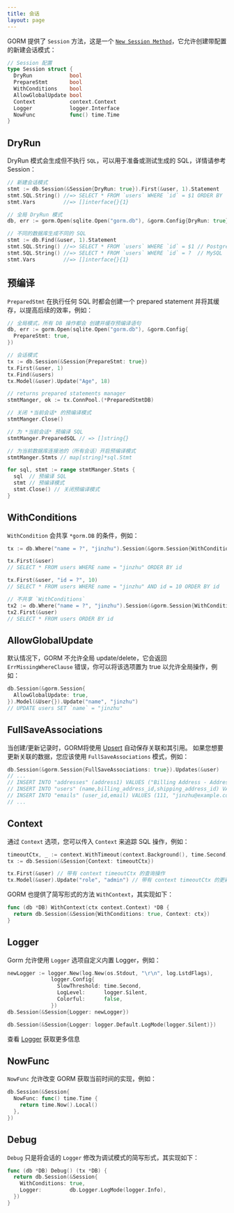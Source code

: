 ```yaml
---
title: 会话
layout: page
---
```


GORM 提供了 `Session` 方法，这是一个 [`New Session Method`](method_chaining.html)，它允许创建带配置的新建会话模式：

```go
// Session 配置
type Session struct {
  DryRun            bool
  PrepareStmt       bool
  WithConditions    bool
  AllowGlobalUpdate bool
  Context           context.Context
  Logger            logger.Interface
  NowFunc           func() time.Time
}
```

## DryRun

DryRun 模式会生成但不执行 `SQL`，可以用于准备或测试生成的 SQL，详情请参考 Session：

```go
// 新建会话模式
stmt := db.Session(&Session{DryRun: true}).First(&user, 1).Statement
stmt.SQL.String() //=> SELECT * FROM `users` WHERE `id` = $1 ORDER BY `id`
stmt.Vars         //=> []interface{}{1}

// 全局 DryRun 模式
db, err := gorm.Open(sqlite.Open("gorm.db"), &gorm.Config{DryRun: true})

// 不同的数据库生成不同的 SQL
stmt := db.Find(&user, 1).Statement
stmt.SQL.String() //=> SELECT * FROM `users` WHERE `id` = $1 // PostgreSQL
stmt.SQL.String() //=> SELECT * FROM `users` WHERE `id` = ?  // MySQL
stmt.Vars         //=> []interface{}{1}
```

## 预编译

`PreparedStmt` 在执行任何 SQL 时都会创建一个 prepared statement 并将其缓存，以提高后续的效率，例如：

```go
// 全局模式，所有 DB 操作都会 创建并缓存预编译语句
db, err := gorm.Open(sqlite.Open("gorm.db"), &gorm.Config{
  PrepareStmt: true,
})

// 会话模式
tx := db.Session(&Session{PrepareStmt: true})
tx.First(&user, 1)
tx.Find(&users)
tx.Model(&user).Update("Age", 18)

// returns prepared statements manager
stmtManger, ok := tx.ConnPool.(*PreparedStmtDB)

// 关闭 *当前会话* 的预编译模式
stmtManger.Close()

// 为 *当前会话* 预编译 SQL
stmtManger.PreparedSQL // => []string{}

// 为当前数据库连接池的（所有会话）开启预编译模式
stmtManger.Stmts // map[string]*sql.Stmt

for sql, stmt := range stmtManger.Stmts {
  sql  // 预编译 SQL
  stmt // 预编译模式
  stmt.Close() // 关闭预编译模式
}
```

## WithConditions

`WithCondition` 会共享 `*gorm.DB` 的条件，例如：

```go
tx := db.Where("name = ?", "jinzhu").Session(&gorm.Session{WithConditions: true})

tx.First(&user)
// SELECT * FROM users WHERE name = "jinzhu" ORDER BY id

tx.First(&user, "id = ?", 10)
// SELECT * FROM users WHERE name = "jinzhu" AND id = 10 ORDER BY id

// 不共享 `WithConditions`
tx2 := db.Where("name = ?", "jinzhu").Session(&gorm.Session{WithConditions: false})
tx2.First(&user)
// SELECT * FROM users ORDER BY id
```

## AllowGlobalUpdate

默认情况下，GORM 不允许全局 update/delete，它会返回 `ErrMissingWhereClause` 错误，你可以将该选项置为 true 以允许全局操作，例如：

```go
db.Session(&gorm.Session{
  AllowGlobalUpdate: true,
}).Model(&User{}).Update("name", "jinzhu")
// UPDATE users SET `name` = "jinzhu"
```

## FullSaveAssociations

当创建/更新记录时，GORM将使用 [Upsert](create.html#upsert) 自动保存关联和其引用。 如果您想要更新关联的数据，您应该使用 `FullSaveAssociations` 模式，例如：

```go
db.Session(&gorm.Session{FullSaveAssociations: true}).Updates(&user)
// ...
// INSERT INTO "addresses" (address1) VALUES ("Billing Address - Address 1"), ("Shipping Address - Address 1") ON DUPLICATE KEY SET address1=VALUES(address1);
// INSERT INTO "users" (name,billing_address_id,shipping_address_id) VALUES ("jinzhu", 1, 2);
// INSERT INTO "emails" (user_id,email) VALUES (111, "jinzhu@example.com"), (111, "jinzhu-2@example.com") ON DUPLICATE KEY SET email=VALUES(email);
// ...
```

## Context

通过 `Context` 选项，您可以传入 `Context` 来追踪 SQL 操作，例如：

```go
timeoutCtx, _ := context.WithTimeout(context.Background(), time.Second)
tx := db.Session(&Session{Context: timeoutCtx})

tx.First(&user) // 带有 context timeoutCtx 的查询操作
tx.Model(&user).Update("role", "admin") // 带有 context timeoutCtx 的更新操作
```

GORM 也提供了简写形式的方法 `WithContext`，其实现如下：

```go
func (db *DB) WithContext(ctx context.Context) *DB {
  return db.Session(&Session{WithConditions: true, Context: ctx})
}
```

## Logger

Gorm 允许使用 `Logger` 选项自定义内置 Logger，例如：

```go
newLogger := logger.New(log.New(os.Stdout, "\r\n", log.LstdFlags),
              logger.Config{
                SlowThreshold: time.Second,
                LogLevel:      logger.Silent,
                Colorful:      false,
              })
db.Session(&Session{Logger: newLogger})

db.Session(&Session{Logger: logger.Default.LogMode(logger.Silent)})
```

查看 [Logger](logger.html) 获取更多信息

## NowFunc

`NowFunc` 允许改变 GORM 获取当前时间的实现，例如：

```go
db.Session(&Session{
  NowFunc: func() time.Time {
    return time.Now().Local()
  },
})
```

## Debug

`Debug` 只是将会话的 `Logger` 修改为调试模式的简写形式，其实现如下：

```go
func (db *DB) Debug() (tx *DB) {
  return db.Session(&Session{
    WithConditions: true,
    Logger:         db.Logger.LogMode(logger.Info),
  })
}
```
